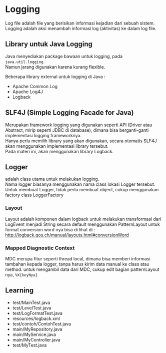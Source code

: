 # Logging
Log file adalah file yang berisikan informasi kejadian dari sebuah sistem. <br>
Logging adalah aksi menambah informasi log (aktivitas) ke dalam log file.

## Library untuk Java Logging
Java menyediakan package bawaan untuk logging, pada `java.util.logging`. <br>
Namun jarang digunakan karena kurang flexible. <br>

Beberapa library external untuk logging di Java :
- Apache Common Log
- Apache Log4J
- Logback

## SLF4J (Simple Logging Facade for Java)
Merupakan framework logging yang digunakan seperti API (Driver atau Abstract, mirip seperti JDBC di database), dimana bisa berganti-ganti implementasi logging frameworknya. <br>
Hanya perlu memilih library yang akan digunakan, secara otomatis SLF4J akan menggunakan implementasi library tersebut. <br>
Pada materi ini, akan menggunakan library Logback.

## Logger
adalah class utama untuk melakukan logging. <br>
Nama logger biasanya menggunakan nama class lokasi Logger tersebut. <br>
Untuk membuat Logger, tidak perlu membuat object, cukup menggunakan factory class LoggerFactory

### Layout
Layout adalah komponen dalam logback untuk melakukan transformasi dari LogEvent menjadi String
secara default menggunakan PatternLayout
untuk format conversion word nya bisa di lihat di : http://logback.qos.ch/manual/layouts.html#conversionWord

### Mapped Diagnostic Context
MDC merupa fitur seperti thread local, dimana bisa memberi informasi tambahan kepada logger, tanpa harus kirim data manual ke class atau method. untuk mengambil data dari MDC, cukup edit bagian patternLayout nya, `%X{keyNya}`

## Learning
- test/MainTest.java
- test/LevelTest.java
- test/LogFormatTest.java
- resources/logback.xml
- test/contoh/ContohTest.java
- main/MyRepository.java
- main/MyService.java
- main/MyController.java
- test/MyTest.java

